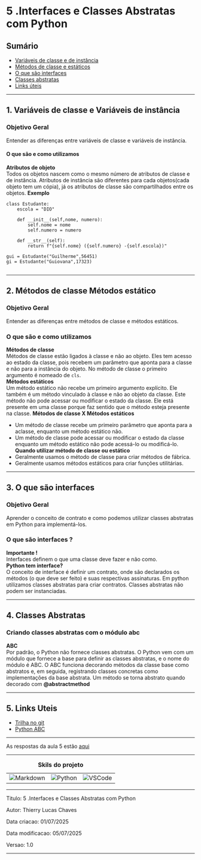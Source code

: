 # 5 .Interfaces e Classes Abstratas com Python
## Sumário 
- [Variáveis de classe e de instância](#1-variáveis-de-classe-e-variáveis-de-instância)
- [Métodos de classe e estáticos](#2-métodos-de-classe-métodos-estático)
- [O que são interfaces](#3-o-que-são-interfaces)
- [Classes abstratas](#4-classes-abstratas)
- [Links úteis](#5-links-uteis)
---
## 1. Variáveis de classe e Variáveis de instância
### Objetivo Geral 
Entender as diferenças entre variáveis de classe e variáveis de instância. 
#### O que são e como utilizamos
__Atributos de objeto__  
Todos os objetos nascem como o mesmo número de atributos de classe e de instância. Atributos de instância são diferentes para cada objetos(cada objeto tem um cópia), já os atributos de classe são compartilhados entre os objetos. 
__Exemplo__  
```
class Estudante:
    escola = "DIO"

    def __init__(self,nome, numero):
        self.nome = nome
        self.numero = numero 

    def __str__(self):
        return f"{self.nome} ({self.numero} -{self.escola})"
    
gui = Estudante("Guilherme",56451)
gi = Estudante("Guiovana",17323)
        
```
---
## 2. Métodos de classe Métodos estático
### Objetivo Geral 
Entender as diferenças entre métodos de classe e métodos estáticos. 
### O que são e como utilizamos 
__Métodos de classe__  
Métodos de classe estão ligados à classe e não ao objeto. Eles tem acesso ao estado da classe, pois recebem um parâmetro que aponta para a classe e não para a instância do objeto. 
No método de classe o primeiro argumento é nomeado de `cls`.  
__Métodos estáticos__  
Um método estático não recebe um primeiro argumento explícito. Ele também é um método vinculado à classe e não ao objeto da classe. Este método não pode acessar ou modificar o estado da classe. Ele está presente em uma classe porque faz sentido que o método esteja presente na classe. 
__Métodos de classe X Métodos estáticos__  
- Um método de classe recebe um primeiro parâmetro que aponta para a aclasse, enquanto um método estático não. 
- Um método de classe pode acessar ou modificar o estado da classe enquanto um método estático não pode acessá-lo ou modificá-lo.
__Quando utilizar método de classe ou estático__  
- Geralmente usamos o método de classe para criar métodos de fábrica. 
- Geralmente usamos métodos estáticos para criar funções utilitárias. 

--- 
## 3. O que são interfaces
### Objetivo Geral 
Aprender o conceito de contrato e como podemos utilizar classes abstratas em Python para implementá-los.
### O que são interfaces ?
__Importante !__  
Interfaces definem o que uma classe deve fazer e não como.   
__Python tem interface?__  
O conceito de interface é definir um contrato, onde são declarados os métodos (o que deve ser feito) e suas respectivas assinaturas. Em python utilizamos classes abstratas para criar contratos. Classes abstratas não podem ser instanciadas. 

--- 
## 4. Classes Abstratas
### Criando classes abstratas com o módulo abc
__ABC__  
Por padrão, o Python não fornece classes abstratas. O Python vem com um módulo que fornece a base para definir as classes abstratas, e o nome do módulo é ABC. O ABC funciona decorando métodos da classe base como abstratos e, em seguida, registrando classes concretas como implementações da base abstrata. Um método se torna abstrato quando decorado com **@abstractmethod**  

--- 
## 5. Links Uteis
- [Trilha no git](https://github.com/digitalinnovationone/trilha-python-dio)
- [Python ABC](https://doc.python.org/pt-br/3/library/abc.html)

---
As respostas da aula 5 estão [aqui](IMGS)

---
<table style="text-align: center; width: 100%;"> 
<caption><b>Skils do projeto </b></caption>
<tr>
    <td style="text-align: center;">
    <img alt="Markdown" src="https://img.shields.io/badge/markdown-%23000000.svg?style=for-the-badge&logo=markdown&logoColor=white"/>
    </td>
    <td style="text-align: center;">
    <img alt="Python" src="https://img.shields.io/badge/python-3670A0?style=for-the-badge&logo=python&logoColor=ffdd54"/>
    </td>
    <td style="text-align: center;">
    <img alt="VSCode" src="https://img.shields.io/badge/Visual%20Studio%20Code-0078d7.svg?style=for-the-badge&logo=visual-studio-code&logoColor=white"/>
    </td>
<tr> 
</table>

---
Titulo: 5 .Interfaces e Classes Abstratas com Python 

Autor: Thierry Lucas Chaves

Data criacao: 01/07/2025

Data modificacao: 05/07/2025

Versao: 1.0  

---